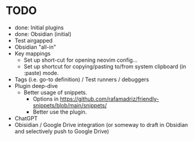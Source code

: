 # TODO

- done: Initial plugins
- done: Obsidian (initial)
- Test airgapped
- Obsidian "all-in"
- Key mappings
    - Set up short-cut for opening neovim config...
    - Set up shortcut for copying/pasting to/from system clipboard (in :paste)
      mode.
- Tags (i.e. go-to definition) / Test runners / debuggers
- Plugin deep-dive
    - Better usage of snippets.
        - Options in
          https://github.com/rafamadriz/friendly-snippets/blob/main/snippets/
        - Better use the plugin.
- ChatGPT
 - Obisidian / Google Drive integration (or someway to draft in Obsidian and
   selectively push to Google Drive)
